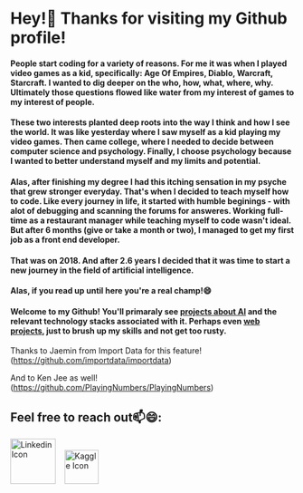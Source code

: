 <h1>Hey!👋 Thanks for visiting my Github profile!</h1>

<h4>People start coding for a variety of reasons. For me it was when I played video games as a kid, specifically: Age Of Empires, Diablo, Warcraft, Starcraft. I wanted to dig deeper on the who, how, what, where, why. Ultimately those questions flowed like water from my interest of games to my interest of people.</h4>
  
<h4>These two interests planted deep roots into the way I think and how I see the world. It was like yesterday where I saw myself as a kid playing my video games. Then came college, where I needed to decide between computer science and psychology. Finally, I choose psychology because I wanted to better understand myself and my limits and potential.</h4>

<h4>Alas, after finishing my degree I had this itching sensation in my psyche that grew stronger everyday. That's when I decided to teach myself how to code. Like every journey in life, it started with humble beginings - with alot of debugging and scanning the forums for answeres. Working full-time as a restaurant manager while teaching myself to code wasn't ideal. But after 6 months (give or take a month or two), I managed to get my first job as a front end developer.</h4>

<h4>That was on 2018. And after 2.6 years I decided that it was time to start a new journey in the field of artificial intelligence.</h4>

<h4>Alas, if you read up until here you're a real champ!😄</h4>
<h4>Welcome to my Github! You'll primaraly see <u>projects about AI</u> and the relevant technology stacks associated with it. Perhaps even <u>web projects</u>, just to brush up my skills and not get too rusty.</h4>

Thanks to Jaemin from Import Data for this feature! (https://github.com/importdata/importdata) 

And to Ken Jee as well! (https://github.com/PlayingNumbers/PlayingNumbers)

<h2>Feel free to reach out📫😄:</h2>

<a href="https://www.linkedin.com/in/mark-jason-egipto-46a18a65/" target="_blank"><img src="https://res.cloudinary.com/importdata/image/upload/v1595012354/linkedin_t9qiwy.png" alt="Linkedin Icon" width="80"/></a>&nbsp;&nbsp;&nbsp;&nbsp;<a href="https://www.kaggle.com/jasonegipto" target="_blank"><img src="https://res.cloudinary.com/importdata/image/upload/v1595012924/kaggle_ksaktb.png" alt="Kaggle Icon" width="60"/></a>
  
<!-- <a href="https://www.youtube.com/c/ImportData1"><img src="https://res.cloudinary.com/importdata/image/upload/v1595012354/yt_logo_jjgys4.png" alt="drawing" width="100"/>&nbsp;&nbsp;&nbsp;&nbsp;<a href="https://medium.com/@importdata"><img src="https://res.cloudinary.com/importdata/image/upload/v1595012354/medium_mono_hoz0z5.png" alt="drawing" width="35"/> -->
<!-- <a href="https://twitter.com/ImportData1"><img src="https://res.cloudinary.com/importdata/image/upload/v1595012924/Twitter_Logo_Blue_gbtagu.png" alt="drawing" width="40"/> -->

<!--
**MarkJasonE/MarkJasonE** is a ✨ _special_ ✨ repository because its `README.md` (this file) appears on your GitHub profile.

Here are some ideas to get you started:

- 🔭 I’m currently working on ...
- 🌱 I’m currently learning ...
- 👯 I’m looking to collaborate on ...
- 🤔 I’m looking for help with ...
- 💬 Ask me about ...
- 📫 How to reach me: ...
- 😄 Pronouns: ...
- ⚡ Fun fact: ...
-->
